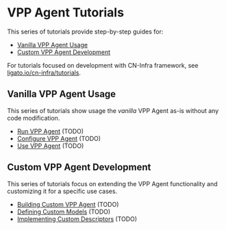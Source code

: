 # VPP Agent Tutorials

This series of tutorials provide step-by-step guides for:
- [Vanilla VPP Agent Usage](#vanilla-vpp-agent-usage)
- [Custom VPP Agent Development](#custom-vpp-agent-development)

For tutorials focused on development with CN-Infra framework, 
see [ligato.io/cn-infra/tutorials][cn-infra-tutorials].

## Vanilla VPP Agent Usage

This series of tutorials show usage the _vanilla_ VPP Agent as-is without any 
code modification.

- [Run VPP Agent](001_run-vppagent.md) (TODO)
- [Configure VPP Agent](002_configure-vppagent.md) (TODO)
- [Use VPP Agent](003_use-vppagent.md) (TODO)

## Custom VPP Agent Development

This series of tutorials focus on extending the VPP Agent functionality and 
customizing it for a specific use cases.

- [Building Custom VPP Agent](101_custom-vppagent.md) (TODO)
- [Defining Custom Models](102_custom-model.md) (TODO)
- [Implementing Custom Descriptors](103_custom-descriptor.md) (TODO)

[cn-infra-tutorials]: https://ligato.io/cn-infra/tutorials/
